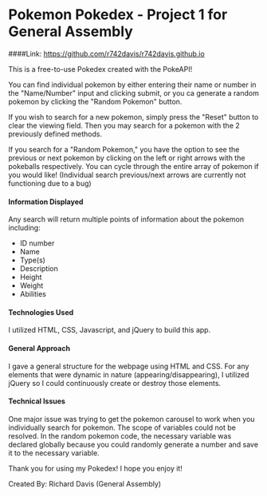 # Pokemon Pokedex - Project 1 for General Assembly

####Link: https://github.com/r742davis/r742davis.github.io

This is a free-to-use Pokedex created with the PokeAPI!

You can find individual pokemon by either entering their name or number in the "Name/Number" input and clicking submit, or you ca generate a random pokemon by clicking the "Random Pokemon" button.

If you wish to search for a new pokemon, simply press the "Reset" button to clear the viewing field. Then you may search for a pokemon with the 2 previously defined methods.

If you search for a "Random Pokemon," you have the option to see the previous or next pokemon by clicking on the left or right arrows with the pokeballs respectively. You can cycle through the entire array of pokemon if you would like! (Individual search previous/next arrows are currently not functioning due to a bug)

#### Information Displayed

Any search will return multiple points of information about the pokemon including:
- ID number
- Name
- Type(s)
- Description
- Height
- Weight
- Abilities

#### Technologies Used

I utilized HTML, CSS, Javascript, and jQuery to build this app.

#### General Approach

I gave a general structure for the webpage using HTML and CSS. For any elements that were dynamic in nature (appearing/disappearing), I utilized jQuery so I could continuously create or destroy those elements.

#### Technical Issues

One major issue was trying to get the pokemon carousel to work when you individually search for pokemon. The scope of variables could not be resolved. In the random pokemon code, the necessary variable was declared globally because you could randomly generate a number and save it to the necessary variable.

Thank you for using my Pokedex! I hope you enjoy it!

Created By: Richard Davis (General Assembly)
